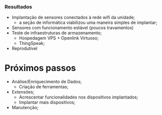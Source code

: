 ### Resultados

- Implantação de sensores conectados à rede wifi da unidade;
   - a seção de informática viabilizou uma maneira simples de implantar;
- Sensores com funcionamento estável (poucos travamentos)
- Teste de infraestruturas de armazenamento;
   - Hospedagem VPS + Openlink Virtuoso;
   - ThingSpeak;
- Reprodutível
   
   
# Próximos passos

- Análise/Enriquecimento de Dados;
   - Criação de ferramentas;
- Extensões;
   - Acrescentar funcionalidades nos dispositivos implantados;
   - Implantar mais dispositivos;
- Manutenção;
